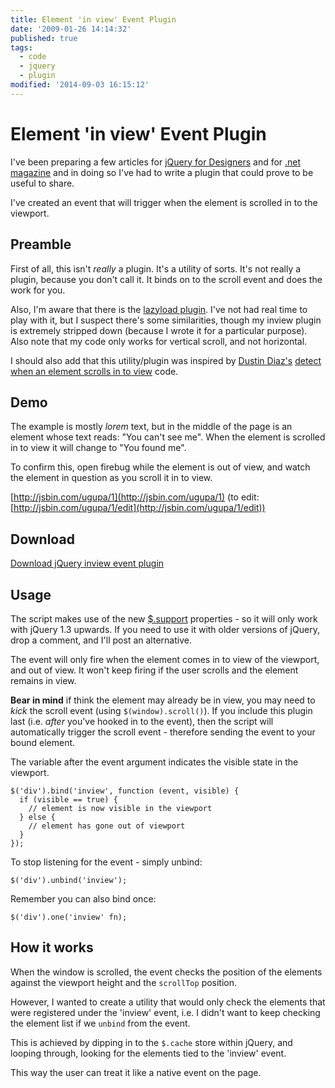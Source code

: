 ```yaml
---
title: Element 'in view' Event Plugin
date: '2009-01-26 14:14:32'
published: true
tags:
  - code
  - jquery
  - plugin
modified: '2014-09-03 16:15:12'
---
```

# Element 'in view' Event Plugin

I've been preparing a few articles for [jQuery for Designers](http://jqueryfordesigners.com/ "jQuery for Designers - Tutorials and screencasts") and for [.net magazine](http://www.netmag.co.uk/) and in doing so I've had to write a plugin that could prove to be useful to share.

I've created an event that will trigger when the element is scrolled in to the viewport.


<!--more-->

## Preamble

First of all, this isn't *really* a plugin.  It's a utility of sorts.  It's not really a plugin, because you don't call it. It binds on to the scroll event and does the work for you.

Also, I'm aware that there is the [lazyload plugin](http://www.appelsiini.net/projects/lazyload "Lazy Load Plugin for jQuery").  I've not had real time to play with it, but I suspect there's some similarities, though my inview plugin is extremely stripped down (because I wrote it for a particular purpose).  Also note that my code only works for vertical scroll, and not horizontal.

I should also add that this utility/plugin was inspired by [Dustin Diaz's](http://www.dustindiaz.com/ "Dustin Diaz: ./with Imagination") [detect when an element scrolls in to view](http://www.dustindiaz.com/element-scroll-into-view/) code.

## Demo

The example is mostly *lorem* text, but in the middle of the page is an element whose text reads: "You can't see me".  When the element is scrolled in to view it will change to "You found me".  

To confirm this, open firebug while the element is out of view, and watch the element in question as you scroll it in to view.

[http://jsbin.com/ugupa/1](http://jsbin.com/ugupa/1) (to edit: [http://jsbin.com/ugupa/1/edit](http://jsbin.com/ugupa/1/edit))

## Download

[Download jQuery inview event plugin](http://remysharp.com/downloads/jquery.inview.js)

## Usage

The script makes use of the new [$.support](http://api.jquery.com/?support) properties - so it will only work with jQuery 1.3 upwards.  If you need to use it with older versions of jQuery, drop a comment, and I'll post an alternative.

The event will only fire when the element comes in to view of the viewport, and out of view.  It won't keep firing if the user scrolls and the element remains in view.

**Bear in mind** if think the element may already be in view, you may need to *kick* the scroll event (using <code>$(window).scroll()</code>).  If you include this plugin last (i.e. *after* you've hooked in to the event), then the script will automatically trigger the scroll event - therefore sending the event to your bound element.

The variable after the event argument indicates the visible state in the viewport.

<pre><code>$('div').bind('inview', function (event, visible) {
  if (visible == true) {
    // element is now visible in the viewport
  } else {
    // element has gone out of viewport
  }
});</code></pre>

To stop listening for the event - simply unbind:

<pre><code>$('div').unbind('inview');</code></pre>

Remember you can also bind once:

<pre><code>$('div').one('inview' fn);</code></pre>

## How it works

When the window is scrolled, the event checks the position of the elements against the viewport height and the <code>scrollTop</code> position.

However, I wanted to create a utility that would only check the elements that were registered under the 'inview' event, i.e. I didn't want to keep checking the element list if we <code>unbind</code> from the event.

This is achieved by dipping in to the <code>$.cache</code> store within jQuery, and looping through, looking for the elements tied to the 'inview' event. 

This way the user can treat it like a native event on the page.
